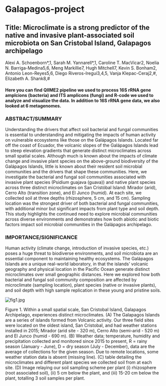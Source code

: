 # Galapagos-project

## Title: Microclimate is a strong predictor of the native and invasive plant-associated soil microbiota on San Cristobal Island, Galapagos archipelago
 
Alexi A. Schoenborn*,1, Sarah M. Yannarell*,1, Caroline T. MacVicar2, Noelia N. Barriga-Medina5,6, Meng Markillie7, Hugh Mitchell7, Kevin S. Bonham2, Antonio Leon-Reyes5,6, Diego Riveros-Iregui3,4,5, Vanja Klepac-Ceraj2,#, Elizabeth A. Shank8,# 


#### Here you can find QIIME2 pipeline we used to process 16S rRNA gene amplcions (bacteria) and ITS amplicons (fungi) and R-code we used to analyze and visualize the data. In addition to 16S rRNA gene data, we also looked at 6 metagenomes.


### ABSTRACT/SUMMARY
Understanding the drivers that affect soil bacterial and fungal communities is essential to understanding and mitigating the impacts of human activity on vulnerable ecosystems like those on the Galápagos Islands. Located far off the coast of Ecuador, the volcanic slopes of the Galápagos Islands lead to steep elevation gradients that generate distinct microclimates across small spatial scales. Although much is known about the impacts of climate change and invasive plant species on the above-ground biodiversity of the Galápagos Islands, little is known about their resident soil microbial communities and the drivers that shape these communities. Here, we investigate the bacterial and fungal soil communities associated with invasive plant species (Psidium guajava (guava)) and native plant species across three distinct microclimates on San Cristóbal Island: Mirador (arid), Cerro Alto (transition zone), and El Junco (humid). At each site, we collected soil at three depths (rhizosphere, 5 cm, and 15 cm). Sampling location was the strongest driver of both bacterial and fungal communities, with additional minor but significant impacts from plant type and soil depth. This study highlights the continued need to explore microbial communities across diverse environments and demonstrates how both abiotic and biotic factors impact soil microbial communities in the Galápagos archipelago. 

### IMPORTANCE/SIGNIFICANCE
Human activity (climate change, introduction of invasive species, etc.) poses a huge threat to biodiverse environments, and soil microbiota are an essential component to maintaining healthy ecosystems. The Galápagos Islands are a unique real-world laboratory, in that the islands’ volcanic geography and physical location in the Pacific Ocean generate distinct microclimates over small geographic distances. Here we explored how both bacterial and fungal soil community composition are affected by microclimate (sampling location), plant species (native or invasive plants), and soil depth with high sample replication in these young and pristine soils.  

![fig1.jpg](attachment:fig1.jpg)

Figure 1. Within a small spatial scale, San Cristobal Island, Galapagos Archipelago, experiences distinct microclimates. (A) The Galapagos Islands are a series of islands formed from Volcanic activity. Our three field sites were located on the oldest island, San Cristobal, and had weather stations installed in 2015; Mirador (arid site - 320 m), Cerro Alto (semi-arid - 520 m) and El Junco (humid - 690 m). (B) Weather data; temperature, humidity and precipitation collected and monitored since 2015 to present, R = rainy season (January - June), D = dry season (July - December), data are the average of collections for the given season. Due to remote locations, some weather station data is absent (missing line). (C) table detailing the microclimates and different plant species we collected soil from at each site. (D) Image relaying our soil sampling scheme per plant (i) rhizosphere (root associated soil), (ii) 5 cm below the plant, and (iii) 15-20 cm below the plant, totalling 3 soil samples per plant.

